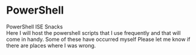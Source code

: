 # PowerShell
PowerShell ISE Snacks    
Here I will host the powershell scripts that I use frequently and that will come in handy. Some of these have occurred myself Please let me know if there are places where I was wrong.
